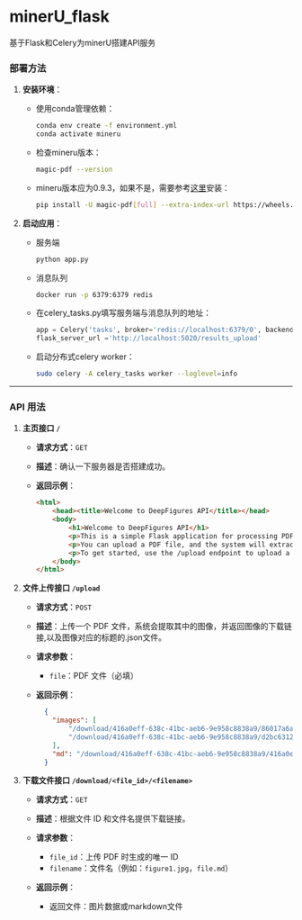 # minerU_flask
基于Flask和Celery为minerU搭建API服务

### 部署方法

1. **安装环境**：
    - 使用conda管理依赖：
      ```bash
      conda env create -f environment.yml
      conda activate mineru
      ```
    - 检查mineru版本：
      ```bash
      magic-pdf --version
      ```
    - mineru版本应为0.9.3，如果不是，需要参考[这里](https://github.com/opendatalab/MinerU/blob/master/docs/README_Ubuntu_CUDA_Acceleration_zh_CN.md)安装：
      ```bash
      pip install -U magic-pdf[full] --extra-index-url https://wheels.myhloli.com -i https://mirrors.aliyun.com/pypi/simple
      ```

2. **启动应用**：
    - 服务端
      ```bash
      python app.py
      ```
    - 消息队列
      ```bash
      docker run -p 6379:6379 redis
      ```     
    - 在celery_tasks.py填写服务端与消息队列的地址：
      ```python
      app = Celery('tasks', broker='redis://localhost:6379/0', backend='redis://localhost:6379/0')
      flask_server_url ='http://localhost:5020/results_upload'
      ```
    - 启动分布式celery worker：
      ```bash
      sudo celery -A celery_tasks worker --loglevel=info
      ```
---
### API 用法

1. **主页接口 `/`**

    - **请求方式**：`GET`
    - **描述**：确认一下服务器是否搭建成功。

    - **返回示例**：
      ```html
      <html>
          <head><title>Welcome to DeepFigures API</title></head>
          <body>
              <h1>Welcome to DeepFigures API</h1>
              <p>This is a simple Flask application for processing PDF files containing figures.</p>
              <p>You can upload a PDF file, and the system will extract images and provide download links.</p>
              <p>To get started, use the /upload endpoint to upload a PDF.</p>
          </body>
      </html>
      ```

2. **文件上传接口 `/upload`**

    - **请求方式**：`POST`
    - **描述**：上传一个 PDF 文件，系统会提取其中的图像，并返回图像的下载链接,以及图像对应的标题的.json文件。
    
    - **请求参数**：
      - `file`：PDF 文件（必填）

    - **返回示例**：
      ```json
        {
          "images": [
              "/download/416a0eff-638c-41bc-aeb6-9e958c8838a9/86017a6aff5535bc2e188e14cc5f10ad6795938dbf546fbd7bdd51f1004ed2ec.jpg",
              "/download/416a0eff-638c-41bc-aeb6-9e958c8838a9/d2bc63122929dc94c3dac3442055728346c062c1f23588af8981026336d77357.jpg"
          ],
          "md": "/download/416a0eff-638c-41bc-aeb6-9e958c8838a9/416a0eff-638c-41bc-aeb6-9e958c8838a9.md"
        }
      ```
      

3. **下载文件接口 `/download/<file_id>/<filename>`**

    - **请求方式**：`GET`
    - **描述**：根据文件 ID 和文件名提供下载链接。
    
    - **请求参数**：
      - `file_id`：上传 PDF 时生成的唯一 ID
      - `filename`：文件名（例如：`figure1.jpg`，`file.md`）
    
    - **返回示例**：
      - 返回文件：图片数据或markdown文件
